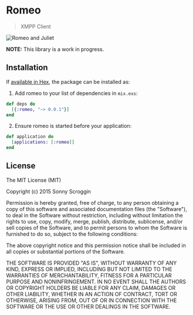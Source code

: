 # Romeo

> XMPP Client

![Romeo and Juliet](https://upload.wikimedia.org/wikipedia/commons/c/cc/Picou%2C_Henri_Pierre_-_Romeo_and_Juliet.jpg
"Henri-Pierre Picou [Public domain], via Wikimedia Commons")

**NOTE:** This library is a work in progress.

## Installation

If [available in Hex](https://hex.pm/docs/publish), the package can be installed as:

1. Add romeo to your list of dependencies in `mix.exs`:

```elixir
def deps do
  [{:romeo, "~> 0.0.1"}]
end
```

2. Ensure romeo is started before your application:

```elixir
def application do
  [applications: [:romeo]]
end
```

## License

The MIT License (MIT)

Copyright (c) 2015 Sonny Scroggin

Permission is hereby granted, free of charge, to any person obtaining a copy
of this software and associated documentation files (the "Software"), to deal
in the Software without restriction, including without limitation the rights
to use, copy, modify, merge, publish, distribute, sublicense, and/or sell
copies of the Software, and to permit persons to whom the Software is
furnished to do so, subject to the following conditions:

The above copyright notice and this permission notice shall be included in all
copies or substantial portions of the Software.

THE SOFTWARE IS PROVIDED "AS IS", WITHOUT WARRANTY OF ANY KIND, EXPRESS OR
IMPLIED, INCLUDING BUT NOT LIMITED TO THE WARRANTIES OF MERCHANTABILITY,
FITNESS FOR A PARTICULAR PURPOSE AND NONINFRINGEMENT. IN NO EVENT SHALL THE
AUTHORS OR COPYRIGHT HOLDERS BE LIABLE FOR ANY CLAIM, DAMAGES OR OTHER
LIABILITY, WHETHER IN AN ACTION OF CONTRACT, TORT OR OTHERWISE, ARISING FROM,
OUT OF OR IN CONNECTION WITH THE SOFTWARE OR THE USE OR OTHER DEALINGS IN THE
SOFTWARE.
